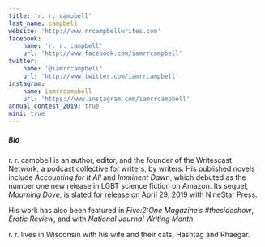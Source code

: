 ```yaml
---
title: 'r. r. campbell'
last_name: campbell
website: 'http://www.rrcampbellwrites.com'
facebook:
    name: 'r. r. campbell'
    url: 'http://www.facebook.com/iamrrcampbell'
twitter:
    name: '@iamrrcampbell'
    url: 'http://www.twitter.com/iamrrcampbell'
instagram:
    name: iamrrcampbell
    url: 'https://www.instagram.com/iamrrcampbell'
annual_contest_2019: true
mini: true
---
```


##### Bio

r. r. campbell is an author, editor, and the founder of the Writescast Network, a podcast collective for writers, by writers. His published novels include _Accounting for It All_ and _Imminent Dawn_, which debuted as the number one new release in LGBT science fiction on Amazon. Its sequel, _Mourning Dove_, is slated for release on April 29, 2019 with NineStar Press.

His work has also been featured in _Five:2:One Magazine’s #thesideshow_, _Erotic Review_, and with _National Journal Writing Month_.

r. r. lives in Wisconsin with his wife and their cats, Hashtag and Rhaegar.